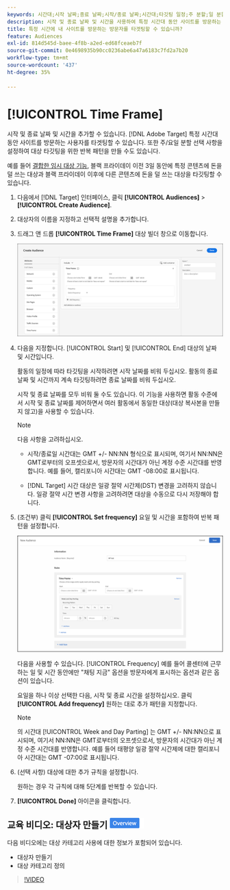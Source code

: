 ```yaml
---
keywords: 시간대;시작 날짜;종료 날짜;시작/종료 날짜;시간대;타깃팅 일정;주 분할;일 분할;분할
description: 시작 및 종료 날짜 및 시간을 사용하여 특정 시간대 동안 사이트를 방문하는 사용자를 타겟팅하는 방법에 대해 알아봅니다.
title: 특정 시간에 내 사이트를 방문하는 방문자를 타겟팅할 수 있습니까?
feature: Audiences
exl-id: 814d545d-baee-4f8b-a2ed-ed68fceaeb7f
source-git-commit: 0e4698935b90cc0236abe6a47a6183c7fd2a7b20
workflow-type: tm+mt
source-wordcount: '437'
ht-degree: 35%

---
```


# [!UICONTROL Time Frame]

시작 및 종료 날짜 및 시간을 추가할 수 있습니다. [!DNL Adobe Target] 특정 시간대 동안 사이트를 방문하는 사용자를 타겟팅할 수 있습니다. 또한 주/요일 분할 선택 사항을 설정하여 대상 타깃팅을 위한 반복 패턴을 만들 수도 있습니다.

예를 들어 [결합한 임시 대상 기능](/help/main/c-target/combining-multiple-audiences.md#concept_A7386F1EA4394BD2AB72399C225981E5), 블랙 프라이데이 이전 3일 동안에 특정 콘텐츠에 돈을 덜 쓰는 대상과 블랙 프라이데이 이후에 다른 콘텐츠에 돈을 덜 쓰는 대상을 타깃팅할 수 있습니다.

1. 다음에서 [!DNL Target] 인터페이스, 클릭 **[!UICONTROL Audiences]** > **[!UICONTROL Create Audience]**.
1. 대상자의 이름을 지정하고 선택적 설명을 추가합니다.
1. 드래그 앤 드롭 **[!UICONTROL Time Frame]** 대상 빌더 창으로 이동합니다.

   ![target_timeframe_dialog 이미지](assets/target_timeframe_dialog.png)

1. 다음을 지정합니다. [!UICONTROL Start] 및 [!UICONTROL End] 대상의 날짜 및 시간입니다.

   활동의 일정에 따라 타깃팅을 시작하려면 시작 날짜를 비워 두십시오. 활동의 종료 날짜 및 시간까지 계속 타깃팅하려면 종료 날짜를 비워 두십시오.

   시작 및 종료 날짜를 모두 비워 둘 수도 있습니다. 이 기능을 사용하면 활동 수준에서 시작 및 종료 날짜를 제어하면서 여러 활동에서 동일한 대상(대상 복사본을 만들지 않고)을 사용할 수 있습니다.

   >[!NOTE]
   >
   >다음 사항을 고려하십시오.
   >
   >* 시작/종료일 시간대는 GMT +/- NN:NN 형식으로 표시되며, 여기서 NN:NN은 GMT로부터의 오프셋으로서, 방문자의 시간대가 아닌 계정 수준 시간대를 반영합니다. 예를 들어, 캘리포니아 시간대는 GMT -08:00로 표시됩니다.
   >
   >* [!DNL Target] 시간 대상은 일광 절약 시간제(DST) 변경을 고려하지 않습니다. 일광 절약 시간 변경 사항을 고려하려면 대상을 수동으로 다시 저장해야 합니다.

1. (조건부) 클릭 **[!UICONTROL Set frequency]** 요일 및 시간을 포함하여 반복 패턴을 설정합니다.

   ![주/요일 분할](assets/week_and_day_parting.png)

   다음을 사용할 수 있습니다. [!UICONTROL Frequency] 예를 들어 콜센터에 근무하는 일 및 시간 동안에만 &quot;채팅 지금&quot; 옵션을 방문자에게 표시하는 옵션과 같은 옵션이 있습니다.

   요일을 하나 이상 선택한 다음, 시작 및 종료 시간을 설정하십시오. 클릭 **[!UICONTROL Add frequency]** 원하는 대로 추가 패턴을 지정합니다.

   >[!NOTE]
   >
   >의 시간대 [!UICONTROL Week and Day Parting] 는 GMT +/- NN:NN으로 표시되며, 여기서 NN:NN은 GMT로부터의 오프셋으로서, 방문자의 시간대가 아닌 계정 수준 시간대를 반영합니다. 예를 들어 태평양 일광 절약 시간제에 대한 캘리포니아 시간대는 GMT -07:00로 표시됩니다.

1. (선택 사항) 대상에 대한 추가 규칙을 설정합니다.

   원하는 경우 각 규칙에 대해 5단계를 반복할 수 있습니다.

1. **[!UICONTROL Done]** 아이콘을 클릭합니다.

## 교육 비디오: 대상자 만들기 ![개요 배지](/help/main/assets/overview.png)

다음 비디오에는 대상 카테고리 사용에 대한 정보가 포함되어 있습니다.

* 대상자 만들기
* 대상 카테고리 정의

>[!VIDEO](https://video.tv.adobe.com/v/17392)
